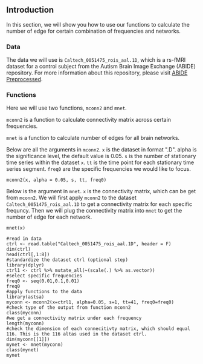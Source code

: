 ## Introduction

In this section, we will show you how to use our functions to calculate the number of edge for certain combination of frequencies and networks. 

### Data

The data we will use is `Caltech_0051475_rois_aal.1D`, which is a rs-fMRI dataset for a control subject from the Autism Brain Image Exchange (ABIDE) repository. For more information about this repository, please visit [ABIDE Preprocessed](preprocessed-connectomes-project.org/abide/).


### Functions

Here we will use two functions, `mconn2` and `mnet`.

`mconn2` is a function to calculate connectivity matrix across certain frequencies.

`mnet` is a function to calculate number of edges for all brain networks.

Below are all the arguments in `mconn2`. `x` is the dataset in format ".D". alpha is the significance level, the default value is 0.05. `s` is the number of stationary time series within the dataset `x`. `tt` is the time point for each stationary time series segment. `freq0` are the specific frequencies we would like to focus.

```{}
mconn2(x, alpha = 0.05, s, tt, freq0)
```

Below is the argument in `mnet`. `x` is the connectivity matrix, which can be get from `mconn2`. We will first apply `mconn2` to the dataset `Caltech_0051475_rois_aal.1D` to get a connectivity matrix for each specific  frequncy. Then we will plug the connectivity matrix into `mnet` to get the number of edge for each network.

```{}
mnet(x)
```

```{r,message=FALSE}
#read in data
ctrl <- read.table("Caltech_0051475_rois_aal.1D", header = F)
dim(ctrl)
head(ctrl[,1:8])
#standardize the dataset ctrl (optional step)
library(dplyr)
ctrl1 <- ctrl %>% mutate_all(~(scale(.) %>% as.vector))
#select specific frequencies
freq0 <- seq(0.01,0.1,0.01)
freq0
#apply functions to the data
library(astsa)
myconn <- mconn2(x=ctrl1, alpha=0.05, s=1, tt=41, freq0=freq0)
#check type of the output from function mconn2
class(myconn)
#we get a connectivity matrix under each frequency
length(myconn)
#check the dimension of each connecitivty matrix, which should equal 116. This is the 116 altas used in the dataset ctrl.
dim(myconn[[1]])
mynet <- mnet(myconn)
class(mynet)
mynet
```
